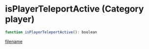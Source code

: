 # isPlayerTeleportActive (Category player)

```js
function isPlayerTeleportActive(): boolean
```

[filename](isPlayerTeleportActive_m.md ':include')